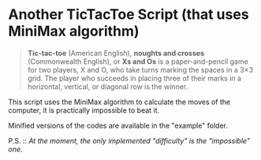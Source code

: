 # Another TicTacToe Script (that uses MiniMax algorithm)
  > **Tic-tac-toe** (American English), **noughts and crosses** (Commonwealth English), or **Xs and Os** is a paper-and-pencil game for two players, X and O, who take turns marking the spaces in a 3×3 grid. The player who succeeds in placing three of their marks in a horizontal, vertical, or diagonal row is the winner.

This script uses the MiniMax algorithm to calculate the moves of the computer, it is practically impossible to beat it.

Minified versions of the codes are available in the "example" folder.<br>

P.S. :: *At the moment, the only implemented "difficulty" is the "impossible" one.*

